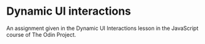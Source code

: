 # Dynamic UI interactions

An assignment given in the Dynamic UI Interactions lesson in the JavaScript course of The Odin Project.
